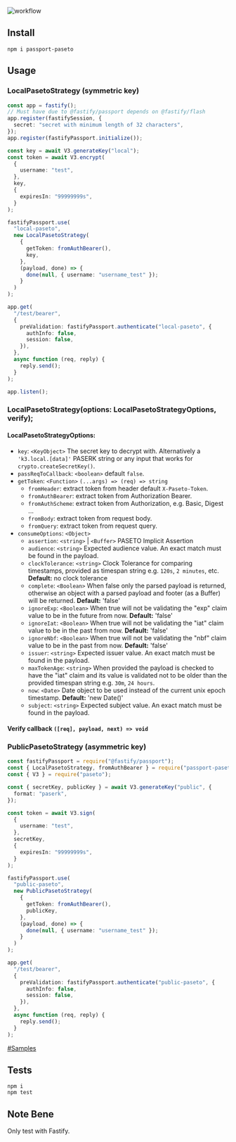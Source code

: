 ![workflow](https://img.shields.io/github/actions/workflow/status/Nawbc/passport-paseto/ci.yml?style=flat-square)

## Install

```shell
npm i passport-paseto
```

## Usage

### LocalPasetoStrategy (symmetric key)

```ts
const app = fastify();
// Must have due to @fastify/passport depends on @fastify/flash
app.register(fastifySession, {
  secret: "secret with minimum length of 32 characters",
});
app.register(fastifyPassport.initialize());

const key = await V3.generateKey("local");
const token = await V3.encrypt(
  {
    username: "test",
  },
  key,
  {
    expiresIn: "99999999s",
  }
);

fastifyPassport.use(
  "local-paseto",
  new LocalPasetoStrategy(
    {
      getToken: fromAuthBearer(),
      key,
    },
    (payload, done) => {
      done(null, { username: "username_test" });
    }
  )
);

app.get(
  "/test/bearer",
  {
    preValidation: fastifyPassport.authenticate("local-paseto", {
      authInfo: false,
      session: false,
    }),
  },
  async function (req, reply) {
    reply.send();
  }
);

app.listen();
```

### LocalPasetoStrategy(options: LocalPasetoStrategyOptions, verify);

#### LocalPasetoStrategyOptions:

- `key`: `<KeyObject>` The secret key to decrypt with. Alternatively a `'k3.local.[data]'`
  PASERK string or any input that works for `crypto.createSecretKey()`.
- `passReqToCallback`: `<boolean>` default `false`.
- `getToken`: `<Function>` `(...args) => (req) => string`
  - `fromHeader`: extract token from header default `X-Paseto-Token`.
  - `fromAuthBearer`: extract token from Authorization Bearer.
  - `fromAuthScheme`: extract token from Authorization, e.g. Basic, Digest ...
  - `fromBody`: extract token from request body.
  - `fromQuery`: extract token from request query.
- `consumeOptions`: `<Object>`
  - `assertion`: `<string>` &vert; `<Buffer>` PASETO Implicit Assertion
  - `audience`: `<string>` Expected audience value. An exact match must be found in the payload.
  - `clockTolerance`: `<string>` Clock Tolerance for comparing timestamps, provided as timespan
    string e.g. `120s`, `2 minutes`, etc. **Default:** no clock tolerance
  - `complete`: `<Boolean>` When false only the parsed payload is returned, otherwise an object with
    a parsed payload and footer (as a Buffer) will be returned.
    **Default:** 'false'
  - `ignoreExp`: `<Boolean>` When true will not be validating the "exp" claim value to be in the
    future from now. **Default:** 'false'
  - `ignoreIat`: `<Boolean>` When true will not be validating the "iat" claim value to be in the
    past from now. **Default:** 'false'
  - `ignoreNbf`: `<Boolean>` When true will not be validating the "nbf" claim value to be in the
    past from now. **Default:** 'false'
  - `issuer`: `<string>` Expected issuer value. An exact match must be found in the payload.
  - `maxTokenAge`: `<string>` When provided the payload is checked to have the "iat" claim and its
    value is validated not to be older than the provided timespan string e.g. `30m`, `24 hours`.
  - `now`: `<Date>` Date object to be used instead of the current unix epoch timestamp.
    **Default:** 'new Date()'
  - `subject`: `<string>` Expected subject value. An exact match must be found in the payload.

#### Verify callback `([req], payload, next) => void`

### PublicPasetoStrategy (asymmetric key)

```ts
const fastifyPassport = require("@fastify/passport");
const { LocalPasetoStrategy, fromAuthBearer } = require("passport-paseto");
const { V3 } = require("paseto");

const { secretKey, publicKey } = await V3.generateKey("public", {
  format: "paserk",
});

const token = await V3.sign(
  {
    username: "test",
  },
  secretKey,
  {
    expiresIn: "99999999s",
  }
);

fastifyPassport.use(
  "public-paseto",
  new PublicPasetoStrategy(
    {
      getToken: fromAuthBearer(),
      publicKey,
    },
    (payload, done) => {
      done(null, { username: "username_test" });
    }
  )
);

app.get(
  "/test/bearer",
  {
    preValidation: fastifyPassport.authenticate("public-paseto", {
      authInfo: false,
      session: false,
    }),
  },
  async function (req, reply) {
    reply.send();
  }
);
```

[#Samples](https://github.com/Nawbc/passport-paseto/tree/main/spec)

## Tests

```shell
npm i
npm test
```

## Note Bene

Only test with Fastify.
